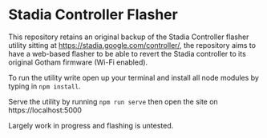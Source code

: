 # Stadia Controller Flasher

This repository retains an original backup of the Stadia Controller flasher utility sitting at https://stadia.google.com/controller/, the repository aims to have a web-based flasher to be able to revert the Stadia controller to its original Gotham firmware (Wi-Fi enabled).

To run the utility write open up your terminal and install all node modules by typing in `npm install`.

Serve the utility by running `npm run serve` then open the site on https://localhost:5000

Largely work in progress and flashing is untested.
